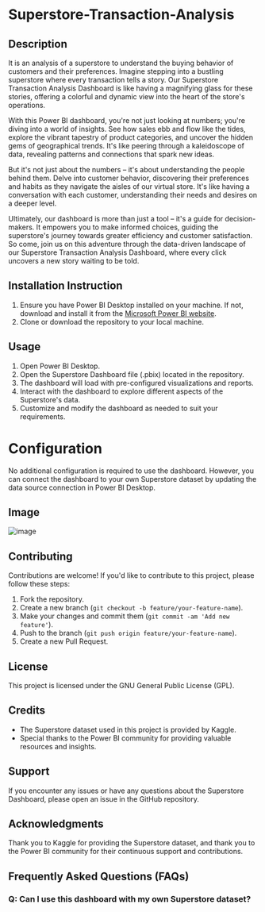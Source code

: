 # Superstore-Transaction-Analysis
## Description
It is an analysis of a superstore to understand the buying behavior of customers and their preferences.
Imagine stepping into a bustling superstore where every transaction tells a story. Our Superstore Transaction Analysis Dashboard is like having a magnifying glass for these stories, offering a colorful and dynamic view into the heart of the store's operations.

With this Power BI dashboard, you're not just looking at numbers; you're diving into a world of insights. See how sales ebb and flow like the tides, explore the vibrant tapestry of product categories, and uncover the hidden gems of geographical trends. It's like peering through a kaleidoscope of data, revealing patterns and connections that spark new ideas.

But it's not just about the numbers – it's about understanding the people behind them. Delve into customer behavior, discovering their preferences and habits as they navigate the aisles of our virtual store. It's like having a conversation with each customer, understanding their needs and desires on a deeper level.

Ultimately, our dashboard is more than just a tool – it's a guide for decision-makers. It empowers you to make informed choices, guiding the superstore's journey towards greater efficiency and customer satisfaction. So come, join us on this adventure through the data-driven landscape of our Superstore Transaction Analysis Dashboard, where every click uncovers a new story waiting to be told.
## Installation Instruction
1. Ensure you have Power BI Desktop installed on your machine. If not, download and install it from the [Microsoft Power BI website](https://powerbi.microsoft.com/).
2. Clone or download the repository to your local machine.

## Usage
1. Open Power BI Desktop.
2. Open the Superstore Dashboard file (.pbix) located in the repository.
3. The dashboard will load with pre-configured visualizations and reports.
4. Interact with the dashboard to explore different aspects of the Superstore's data.
5. Customize and modify the dashboard as needed to suit your requirements.

# Configuration
No additional configuration is required to use the dashboard. However, you can connect the dashboard to your own Superstore dataset by updating the data source connection in Power BI Desktop.

## Image 
![image](https://github.com/Chetnakakde/Superstore-Transaction-Analysis/assets/45429144/fe9fcb84-849a-4cbd-92fa-6daf72620b44)


## Contributing
Contributions are welcome! If you'd like to contribute to this project, please follow these steps:
1. Fork the repository.
2. Create a new branch (`git checkout -b feature/your-feature-name`).
3. Make your changes and commit them (`git commit -am 'Add new feature'`).
4. Push to the branch (`git push origin feature/your-feature-name`).
5. Create a new Pull Request.

## License
This project is licensed under the GNU General Public License (GPL).

## Credits
- The Superstore dataset used in this project is provided by Kaggle.
- Special thanks to the Power BI community for providing valuable resources and insights.

## Support
If you encounter any issues or have any questions about the Superstore Dashboard, please open an issue in the GitHub repository.

## Acknowledgments
Thank you to Kaggle for providing the Superstore dataset, and thank you to the Power BI community for their continuous support and contributions.

## Frequently Asked Questions (FAQs)
### Q: Can I use this dashboard with my own Superstore dataset?
